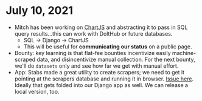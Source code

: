 # July 10, 2021

* Mitch has been working on [ChartJS](https://www.chartjs.org/) and abstracting it to pass in SQL query results...this can work with DoltHub or future databases.
  * SQL → Django → ChartJS
  * This will be useful for **communicating our status** on a public page.
* Bounty: key learning is that flat-fee bounties incentivize easily machine-scraped data, and disincentivize manual collection. For the next bounty, we'll do `datasets` only and see how far we get with manual effort.
* App: Stabs made a great utility to create scrapers; we need to get it pointing at the scrapers database and running it in browser. [Issue here](https://github.com/Police-Data-Accessibility-Project/scrapers/issues/127). Ideally that gets folded into our Django app as well. We can release a local version, too.

